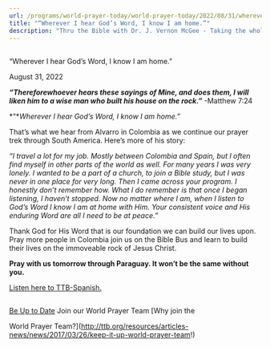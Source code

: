 ```yaml
---
url: /programs/world-prayer-today/world-prayer-today/2022/08/31/wherever-i-hear-god-s-word-i-know-i-am-home
title: "“Wherever I hear God’s Word, I know I am home.”"
description: "Thru the Bible with Dr. J. Vernon McGee - Taking the whole Word to the whole world"
---
```







## 
 “Wherever I hear God’s Word, I know I am home.”


August 31, 2022




***“Therefore******whoever hears these sayings of Mine, and does them, I will liken him to a wise man who built his house on the rock.”*** -Matthew 7:24

*“**Wherever I hear God’s Word, I know I am home.”*

That’s what we hear from Alvarro in Colombia as we continue our prayer trek through South America. Here’s more of his story:

*“I travel a lot for my job. Mostly between Colombia and Spain, but I often find myself in other parts of the world as well. For many years I was very lonely. I wanted to be a part of a church, to join a Bible study, but I was never in one place for very long. Then I came across your program. I honestly don’t remember how. What I do remember is that once I began listening, I haven’t stopped. Now no matter where I am, when I listen to God’s Word I know I am at home with Him. Your consistent voice and His enduring Word are all I need to be at peace.”*

Thank God for His Word that is our foundation we can build our lives upon. Pray more people in Colombia join us on the Bible Bus and learn to build their lives on the immoveable rock of Jesus Christ.

**Pray with us tomorrow through Paraguay. It won’t be the same without you.**

[Listen here to TTB-Spanish.](https://ttb.twr.org/home/day,0425/language,SPA-LAT)







## 




[Be Up to Date](http://feeds.feedburner.com/WorldPrayerToday "World Prayer Today RSS Feed")
Join our World Prayer Team
[Why join the  

World Prayer Team?](http://ttb.org/resources/articles-news/news/2017/03/26/keep-it-up-world-prayer-team!)




